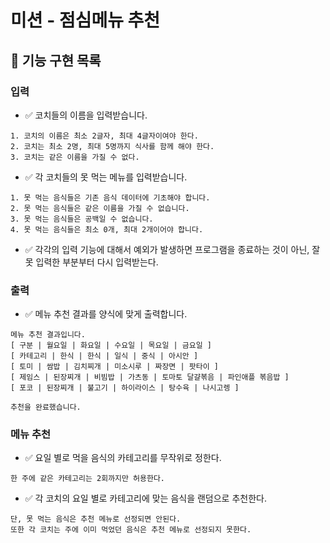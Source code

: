 # 미션 - 점심메뉴 추천

## 📌 기능 구현 목록
### 입력
- ✅ 코치들의 이름을 입력받습니다.
```text
1. 코치의 이름은 최소 2글자, 최대 4글자이여야 한다.
2. 코치는 최소 2명, 최대 5명까지 식사를 함께 해야 한다.
3. 코치는 같은 이름을 가질 수 없다.
```
- ✅ 각 코치들의 못 먹는 메뉴를 입력받습니다.
```text
1. 못 먹는 음식들은 기존 음식 데이터에 기초해야 합니다.
2. 못 먹는 음식들은 같은 이름을 가질 수 없습니다.
3. 못 먹는 음식들은 공백일 수 없습니다.
4. 못 먹는 음식들은 최소 0개, 최대 2개이어야 합니다.
```
- ✅ 각각의 입력 기능에 대해서 예외가 발생하면 프로그램을 종료하는 것이 아닌, 잘못 입력한 부분부터 다시 입력받는다.

### 출력
- ✅ 메뉴 추천 결과를 양식에 맞게 출력합니다.
```text
메뉴 추천 결과입니다.
[ 구분 | 월요일 | 화요일 | 수요일 | 목요일 | 금요일 ]
[ 카테고리 | 한식 | 한식 | 일식 | 중식 | 아시안 ]
[ 토미 | 쌈밥 | 김치찌개 | 미소시루 | 짜장면 | 팟타이 ]
[ 제임스 | 된장찌개 | 비빔밥 | 가츠동 | 토마토 달걀볶음 | 파인애플 볶음밥 ]
[ 포코 | 된장찌개 | 불고기 | 하이라이스 | 탕수육 | 나시고렝 ]

추천을 완료했습니다.
```

### 메뉴 추천
- ✅ 요일 별로 먹을 음식의 카테고리를 무작위로 정한다.
```text
한 주에 같은 카테고리는 2회까지만 허용한다.
```
- ✅ 각 코치의 요일 별로 카테고리에 맞는 음식을 랜덤으로 추천한다.
```text
단, 못 먹는 음식은 추천 메뉴로 선정되면 안된다.
또한 각 코치는 주에 이미 먹었던 음식은 추천 메뉴로 선정되지 못한다.
```